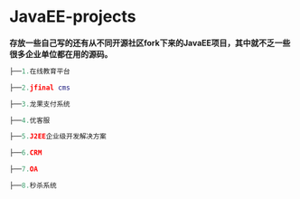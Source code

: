 # JavaEE-projects

**存放一些自己写的还有从不同开源社区fork下来的JavaEE项目，其中就不乏一些很多企业单位都在用的源码。**
```lua
├──1.在线教育平台

├──2.jfinal cms

├──3.龙果支付系统

├──4.优客服

├──5.J2EE企业级开发解决方案

├──6.CRM

├──7.OA

├──8.秒杀系统
```
